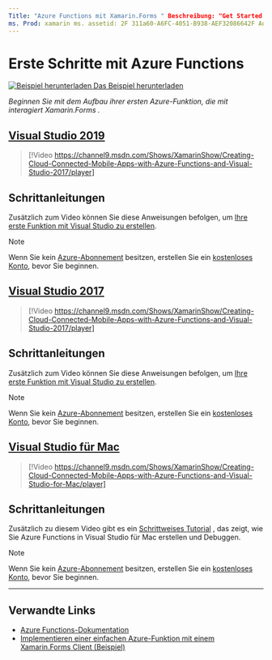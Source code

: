 ```yaml
---
Title: "Azure Functions mit Xamarin.Forms " Beschreibung: "Get Started with Azure Functions using Xamarin.Forms ."
ms. Prod: xamarin ms. assetid: 2F 311a60-A6FC-4051-B938-AEF32086642F Author: konzeptionelle tdev ms. Author: crdun ms. Custom: Video ms. Date: 04/02/2019 NO-LOC: [ Xamarin.Forms , Xamarin.Essentials ]
---
```

# <a name="get-started-with-azure-functions"></a>Erste Schritte mit Azure Functions

[![Beispiel herunterladen](~/media/shared/download.png) Das Beispiel herunterladen](https://azure.microsoft.com/resources/samples/functions-xamarin-getting-started/)

_Beginnen Sie mit dem Aufbau ihrer ersten Azure-Funktion, die mit interagiert Xamarin.Forms ._

## <a name="visual-studio-2019"></a>[Visual Studio 2019](#tab/windows)

> [!Video https://channel9.msdn.com/Shows/XamarinShow/Creating-Cloud-Connected-Mobile-Apps-with-Azure-Functions-and-Visual-Studio-2017/player]

## <a name="step-by-step-instructions"></a>Schrittanleitungen

Zusätzlich zum Video können Sie diese Anweisungen befolgen, um [Ihre erste Funktion mit Visual Studio zu erstellen](https://docs.microsoft.com/azure/azure-functions/functions-create-your-first-function-visual-studio).

> [!NOTE]
> Wenn Sie kein [Azure-Abonnement](/azure/guides/developer/azure-developer-guide#understanding-accounts-subscriptions-and-billing) besitzen, erstellen Sie ein [kostenloses Konto](https://aka.ms/azfree-docs-mobileapps), bevor Sie beginnen.

## <a name="visual-studio-2017"></a>[Visual Studio 2017](#tab/win-vs2017)

> [!Video https://channel9.msdn.com/Shows/XamarinShow/Creating-Cloud-Connected-Mobile-Apps-with-Azure-Functions-and-Visual-Studio-2017/player]

## <a name="step-by-step-instructions"></a>Schrittanleitungen

Zusätzlich zum Video können Sie diese Anweisungen befolgen, um [Ihre erste Funktion mit Visual Studio zu erstellen](https://docs.microsoft.com/azure/azure-functions/functions-create-your-first-function-visual-studio).

> [!NOTE]
> Wenn Sie kein [Azure-Abonnement](/azure/guides/developer/azure-developer-guide#understanding-accounts-subscriptions-and-billing) besitzen, erstellen Sie ein [kostenloses Konto](https://aka.ms/azfree-docs-mobileapps), bevor Sie beginnen.

## <a name="visual-studio-for-mac"></a>[Visual Studio für Mac](#tab/macos)

> [!Video https://channel9.msdn.com/Shows/XamarinShow/Creating-Cloud-Connected-Mobile-Apps-with-Azure-Functions-and-Visual-Studio-for-Mac/player]

## <a name="step-by-step-instructions"></a>Schrittanleitungen

Zusätzlich zu diesem Video gibt es ein [Schrittweises Tutorial](https://docs.microsoft.com/visualstudio/mac/azure-functions-lab) , das zeigt, wie Sie Azure Functions in Visual Studio für Mac erstellen und Debuggen.

> [!NOTE]
> Wenn Sie kein [Azure-Abonnement](/azure/guides/developer/azure-developer-guide#understanding-accounts-subscriptions-and-billing) besitzen, erstellen Sie ein [kostenloses Konto](https://aka.ms/azfree-docs-mobileapps), bevor Sie beginnen.

-----

## <a name="related-links"></a>Verwandte Links

- [Azure Functions-Dokumentation](https://docs.microsoft.com/azure/azure-functions/)
- [Implementieren einer einfachen Azure-Funktion mit einem Xamarin.Forms Client (Beispiel)](https://azure.microsoft.com/resources/samples/functions-xamarin-getting-started/)
